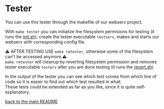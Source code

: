 # Tester

You can use this tester through the makefile of our webserv project.<br>

With `make tester` you can initialize the filesystem permisions for testing (it runs the [init.sh](/ourTester/init.sh)), create the tester executable `testserv`, makes and starts our webserv with corresponding config file.<br>

⚠️ AFTER TESTING USE `make rmtester`, otherwise some of the filesystem can't be accessed anymore.⚠️<br>
`make rmtester` will cleanup by reverting filesystem permission and removes tester executable `testerv` after you are done testing (it runs the [revert.sh](/ourTester/revert.sh)).<br>


In the output of the tester you can see which test comes from which line of code so it is easier to find out which test resulted in what.<br>
These tests could be extended as far as you like, since it is quite self-explanatory.<br>

[back to the main README](/README.md)
